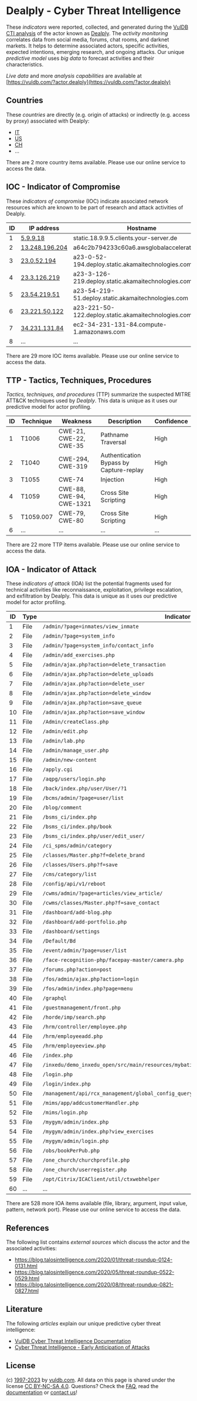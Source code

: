 # Dealply - Cyber Threat Intelligence

These _indicators_ were reported, collected, and generated during the [VulDB CTI analysis](https://vuldb.com/?kb.cti) of the actor known as [Dealply](https://vuldb.com/?actor.dealply). The _activity monitoring_ correlates data from social media, forums, chat rooms, and darknet markets. It helps to determine associated actors, specific activities, expected intentions, emerging research, and ongoing attacks. Our unique _predictive model_ uses _big data_ to forecast activities and their characteristics.

_Live data_ and more _analysis capabilities_ are available at [https://vuldb.com/?actor.dealply](https://vuldb.com/?actor.dealply)

## Countries

These _countries_ are directly (e.g. origin of attacks) or indirectly (e.g. access by proxy) associated with Dealply:

* [IT](https://vuldb.com/?country.it)
* [US](https://vuldb.com/?country.us)
* [CH](https://vuldb.com/?country.ch)
* ...

There are 2 more country items available. Please use our online service to access the data.

## IOC - Indicator of Compromise

These _indicators of compromise_ (IOC) indicate associated network resources which are known to be part of research and attack activities of Dealply.

ID | IP address | Hostname | Campaign | Confidence
-- | ---------- | -------- | -------- | ----------
1 | [5.9.9.18](https://vuldb.com/?ip.5.9.9.18) | static.18.9.9.5.clients.your-server.de | - | High
2 | [13.248.196.204](https://vuldb.com/?ip.13.248.196.204) | a64c2b794233c60a6.awsglobalaccelerator.com | - | High
3 | [23.0.52.194](https://vuldb.com/?ip.23.0.52.194) | a23-0-52-194.deploy.static.akamaitechnologies.com | - | High
4 | [23.3.126.219](https://vuldb.com/?ip.23.3.126.219) | a23-3-126-219.deploy.static.akamaitechnologies.com | - | High
5 | [23.54.219.51](https://vuldb.com/?ip.23.54.219.51) | a23-54-219-51.deploy.static.akamaitechnologies.com | - | High
6 | [23.221.50.122](https://vuldb.com/?ip.23.221.50.122) | a23-221-50-122.deploy.static.akamaitechnologies.com | - | High
7 | [34.231.131.84](https://vuldb.com/?ip.34.231.131.84) | ec2-34-231-131-84.compute-1.amazonaws.com | - | Medium
8 | ... | ... | ... | ...

There are 29 more IOC items available. Please use our online service to access the data.

## TTP - Tactics, Techniques, Procedures

_Tactics, techniques, and procedures_ (TTP) summarize the suspected MITRE ATT&CK techniques used by _Dealply_. This data is unique as it uses our predictive model for actor profiling.

ID | Technique | Weakness | Description | Confidence
-- | --------- | -------- | ----------- | ----------
1 | T1006 | CWE-21, CWE-22, CWE-35 | Pathname Traversal | High
2 | T1040 | CWE-294, CWE-319 | Authentication Bypass by Capture-replay | High
3 | T1055 | CWE-74 | Injection | High
4 | T1059 | CWE-88, CWE-94, CWE-1321 | Cross Site Scripting | High
5 | T1059.007 | CWE-79, CWE-80 | Cross Site Scripting | High
6 | ... | ... | ... | ...

There are 22 more TTP items available. Please use our online service to access the data.

## IOA - Indicator of Attack

These _indicators of attack_ (IOA) list the potential fragments used for technical activities like reconnaissance, exploitation, privilege escalation, and exfiltration by Dealply. This data is unique as it uses our predictive model for actor profiling.

ID | Type | Indicator | Confidence
-- | ---- | --------- | ----------
1 | File | `/admin/?page=inmates/view_inmate` | High
2 | File | `/admin/?page=system_info` | High
3 | File | `/admin/?page=system_info/contact_info` | High
4 | File | `/admin/add_exercises.php` | High
5 | File | `/admin/ajax.php?action=delete_transaction` | High
6 | File | `/admin/ajax.php?action=delete_uploads` | High
7 | File | `/admin/ajax.php?action=delete_user` | High
8 | File | `/admin/ajax.php?action=delete_window` | High
9 | File | `/admin/ajax.php?action=save_queue` | High
10 | File | `/admin/ajax.php?action=save_window` | High
11 | File | `/Admin/createClass.php` | High
12 | File | `/admin/edit.php` | High
13 | File | `/admin/lab.php` | High
14 | File | `/admin/manage_user.php` | High
15 | File | `/admin/new-content` | High
16 | File | `/apply.cgi` | Medium
17 | File | `/aqpg/users/login.php` | High
18 | File | `/back/index.php/user/User/?1` | High
19 | File | `/bcms/admin/?page=user/list` | High
20 | File | `/blog/comment` | High
21 | File | `/bsms_ci/index.php` | High
22 | File | `/bsms_ci/index.php/book` | High
23 | File | `/bsms_ci/index.php/user/edit_user/` | High
24 | File | `/ci_spms/admin/category` | High
25 | File | `/classes/Master.php?f=delete_brand` | High
26 | File | `/classes/Users.php?f=save` | High
27 | File | `/cms/category/list` | High
28 | File | `/config/api/v1/reboot` | High
29 | File | `/cwms/admin/?page=articles/view_article/` | High
30 | File | `/cwms/classes/Master.php?f=save_contact` | High
31 | File | `/dashboard/add-blog.php` | High
32 | File | `/dashboard/add-portfolio.php` | High
33 | File | `/dashboard/settings` | High
34 | File | `/Default/Bd` | Medium
35 | File | `/event/admin/?page=user/list` | High
36 | File | `/face-recognition-php/facepay-master/camera.php` | High
37 | File | `/forums.php?action=post` | High
38 | File | `/fos/admin/ajax.php?action=login` | High
39 | File | `/fos/admin/index.php?page=menu` | High
40 | File | `/graphql` | Medium
41 | File | `/guestmanagement/front.php` | High
42 | File | `/horde/imp/search.php` | High
43 | File | `/hrm/controller/employee.php` | High
44 | File | `/hrm/employeeadd.php` | High
45 | File | `/hrm/employeeview.php` | High
46 | File | `/index.php` | Medium
47 | File | `/inxedu/demo_inxedu_open/src/main/resources/mybatis/inxedu/website/WebsiteImagesMapper.xml` | High
48 | File | `/login.php` | Medium
49 | File | `/login/index.php` | High
50 | File | `/management/api/rcx_management/global_config_query` | High
51 | File | `/mims/app/addcustomerHandler.php` | High
52 | File | `/mims/login.php` | High
53 | File | `/mygym/admin/index.php` | High
54 | File | `/mygym/admin/index.php?view_exercises` | High
55 | File | `/mygym/admin/login.php` | High
56 | File | `/obs/bookPerPub.php` | High
57 | File | `/one_church/churchprofile.php` | High
58 | File | `/one_church/userregister.php` | High
59 | File | `/opt/Citrix/ICAClient/util/ctxwebhelper` | High
60 | ... | ... | ...

There are 528 more IOA items available (file, library, argument, input value, pattern, network port). Please use our online service to access the data.

## References

The following list contains _external sources_ which discuss the actor and the associated activities:

* https://blog.talosintelligence.com/2020/01/threat-roundup-0124-0131.html
* https://blog.talosintelligence.com/2020/05/threat-roundup-0522-0529.html
* https://blog.talosintelligence.com/2020/08/threat-roundup-0821-0827.html

## Literature

The following _articles_ explain our unique predictive cyber threat intelligence:

* [VulDB Cyber Threat Intelligence Documentation](https://vuldb.com/?kb.cti)
* [Cyber Threat Intelligence - Early Anticipation of Attacks](https://www.scip.ch/en/?labs.20201022)

## License

(c) [1997-2023](https://vuldb.com/?kb.changelog) by [vuldb.com](https://vuldb.com/?kb.about). All data on this page is shared under the license [CC BY-NC-SA 4.0](https://creativecommons.org/licenses/by-nc-sa/4.0/). Questions? Check the [FAQ](https://vuldb.com/?kb.faq), read the [documentation](https://vuldb.com/?kb) or [contact us](https://vuldb.com/?contact)!
